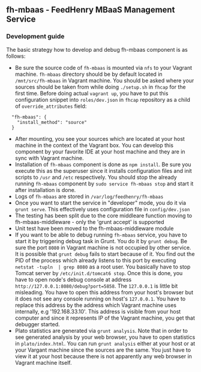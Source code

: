 ## fh-mbaas - FeedHenry MBaaS Management Service

### Development guide

The basic strategy how to develop and debug fh-mbaas component is as follows:

* Be sure the source code of `fh-mbaas` is mounted via `nfs` to your Vagrant machine. `fh-mbaas` directory should be by default located in `/mnt/src/fh-mbaas` in Vagrant machine. You should be asked where your sources should be taken from while doing `./setup.sh` in `fhcap` for the first time. Before doing actual `vagrant up`, you have to put this configuration snippet into `roles/dev.json` in `fhcap` repository as a child of `override_attributes` field:

```
  "fh-mbaas": {
    "install_method": "source"
  }   
```

* After mounting, you see your sources which are located at your host machine in the context of the Vagrant box. You can develop this component by your favorite IDE at your host machine and they are in sync with Vagrant machine.
* Installation of `fh-mbaas` component is done as `npm install`. Be sure you execute this as the superuser since it installs configuration files and init scripts to `/usr` and `/etc` respectively. You should stop the already running `fh-mbaas` component by `sudo service fh-mbaas stop` and start it after installation is done.
* Logs of `fh-mbaas` are stored in `/var/log/feedhenry/fh-mbaas`
* Once you want to start the service in "developer" mode, you do it via `grunt serve`. This effectively uses configuration file in `config/dev.json`
* The testing has been split due to the core middleare function moving to fh-mbaas-middleware - only the 'grunt accept' is supported
* Unit test have been moved to the fh-mbaas-middleware module
* If you want to be able to debug running `fh-mbaas` service, you have to start it by triggering debug task in Grunt. You do it by `grunt debug`. Be sure the port `8080` in Vagrant machine is not occupied by other service. It is possible that `grunt debug` fails to start because of it. You find out the PID of the process which already listens to this port by executing `netstat -tupln  | grep 8080` as a root user. You basically have to stop Tomcat server by `/etc/init.d/tomcat6 stop`. Once this is done, you have to open node's debug console at address `http://127.0.0.1:8080/debug?port=5858`. The `127.0.0.1` is little bit misleading. You have to open this address from your host's browser but it does not see any console running on host's `127.0.0.1`. You have to replace this address by the address which Vagrant machine uses internally, e.g '192.168.33.10'. This address is visible from your host computer and since it represents IP of the Vagrant machine, you get that debugger started.
* Plato statistics are generated via `grunt analysis`. Note that in order to see generated analysis by your web browser, you have to open statistics in `plato/index.html`. You can run `grunt analysis` either at your host or at your Vargant machine since the sources are the same. You just have to view it at your host because there is not apparently any web browser in Vagrant machine itself.
